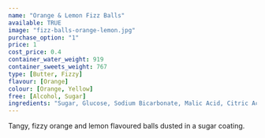 ```yaml
---
name: "Orange & Lemon Fizz Balls"
available: TRUE
image: "fizz-balls-orange-lemon.jpg"
purchase_option: "1"
price: 1
cost_price: 0.4
container_water_weight: 919
container_sweets_weight: 767
type: [Butter, Fizzy]
flavour: [Orange]
colour: [Orange, Yellow]
free: [Alcohol, Sugar]
ingredients: "Sugar, Glucose, Sodium Bicarbonate, Malic Acid, Citric Acid, Flavour, Colours: E102, E129"
---
```

Tangy, fizzy orange and lemon flavoured balls dusted in a sugar coating.